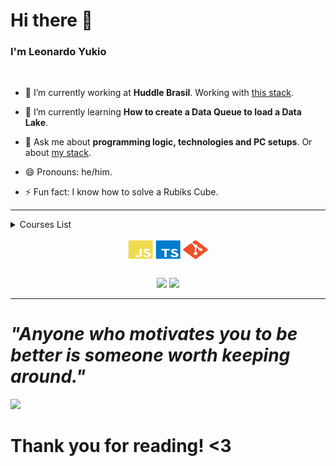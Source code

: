 # Hi there 👋

<!--
**lyukio/lyukio** is a ✨ _special_ ✨ repository because its `README.md` (this file) appears on your GitHub profile.

Here are some ideas to get you started:

- 🔭 I’m currently working on ...
- 🌱 I’m currently learning ...
- 👯 I’m looking to collaborate on ...
- 🤔 I’m looking for help with ...
- 💬 Ask me about ...
- 📫 How to reach me: ...
- 😄 Pronouns: ...
- ⚡ Fun fact: ...
-->

### I'm Leonardo Yukio
<br>

- 🔭 I’m currently working at **Huddle Brasil**. 
Working with <a href="https://stackshare.io/lyukio/huddle-brasil">this stack</a>.

- 🌱 I’m currently learning **How to create a Data Queue to load a Data Lake**.
- 💬 Ask me about **programming logic, technologies and PC setups**. Or about <a href="https://stackshare.io/lyukio/my-stack">my stack</a>.
- 😄 Pronouns: he/him.
- ⚡ Fun fact: I know how to solve a Rubiks Cube.

---- 
<!--START_SECTION:table-->
<details>
<summary>Courses List</summary>


| Course | Place | Teacher |
| :---: | :---: | :---: |
| APIs com Node.js | São Paulo-SP | Erick Wendel |

</details>

 <div align="center" style="display: inline_block"><br>
  <img align="center" alt="Js" height="30" width="40" src="https://raw.githubusercontent.com/devicons/devicon/master/icons/javascript/javascript-plain.svg">
  <img align="center" alt="Ts" height="30" width="40" src="https://raw.githubusercontent.com/devicons/devicon/master/icons/typescript/typescript-plain.svg">
  <img align="center" alt="Amanda-Git" height="30" width="40" src="https://raw.githubusercontent.com/devicons/devicon/master/icons/git/git-original.svg">
</div>
 
 ##

 <p align="center">
 <a href="https://www.linkedin.com/in/lyukio/" target="_blank"><img src="https://img.shields.io/badge/-LinkedIn-%230077B5?style=for-the-badge&logo=linkedin&logoColor=white" target="_blank"></a>
  <a href = "mailto:lyukio@hotmail.com"><img src="https://img.shields.io/badge/-Hotmail-%23333?style=for-the-badge&logo=gmail&logoColor=white" target="_blank"></a>
</p>

--------

 # <i> "Anyone who motivates you to be better is someone worth keeping around."</i> 
 
 <p align="left">
  <img src=https://imgur.com/HQ3WNwf.gif> 
</p>

# Thank you for reading! <3
